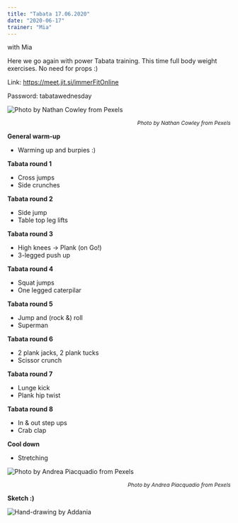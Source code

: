 ```yaml
---
title: "Tabata 17.06.2020"
date: "2020-06-17"
trainer: "Mia"
---
```


with Mia

Here we go again with power Tabata training. This time full body weight exercises. No need for props :)

Link: https://meet.jit.si/immerFitOnline

Password: tabatawednesday

![](https://i.imgur.com/vfUqD2V.jpg "Photo by Nathan Cowley from Pexels")<p style="font-size: 12px; text-align: right">*Photo by Nathan Cowley from Pexels*</p>


**General warm-up**
- Warming up and burpies :)

**Tabata round 1**
- Cross jumps
- Side crunches

**Tabata round 2**
- Side jump
- Table top leg lifts

**Tabata round 3**
- High knees -> Plank (on Go!)
- 3-legged push up


**Tabata round 4**
- Squat jumps
- One legged caterpilar

**Tabata round 5**
- Jump and (rock &) roll
- Superman

**Tabata round 6**
- 2 plank jacks, 2 plank tucks
- Scissor crunch

**Tabata round 7**
- Lunge kick
- Plank hip twist

**Tabata round 8**
- In & out step ups
- Crab clap

**Cool down**
- Stretching

![](https://i.imgur.com/K8Eu0uM.jpg "Photo by Andrea Piacquadio from Pexels")<p style="font-size: 12px; text-align: right">*Photo by Andrea Piacquadio from Pexels*</p>

**Sketch :)**

![](https://i.imgur.com/pjSUFFM.jpg "Hand-drawing by Addania")

